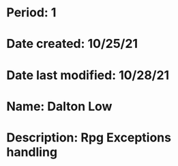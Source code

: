 # Period: 1
# Date created: 10/25/21
# Date last modified: 10/28/21
# Name: Dalton Low
# Description: Rpg Exceptions handling